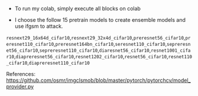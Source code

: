 * To run my colab, simply execute all blocks on colab

* I choose the follow 15 pretrain models to create ensemble models and use ifgsm to attack.

`resnext29_16x64d_cifar10`,`resnext29_32x4d_cifar10`,`preresnet56_cifar10`,`preresnet110_cifar10`,`preresnet164bn_cifar10`,`seresnet110_cifar10`,`sepreresnet56_cifar10`,`sepreresnet110_cifar10`,`diaresnet56_cifar10`,`resnet1001_cifar10`,`diapreresnet56_cifar10`,`resnet1202_cifar10`,`resnet56_cifar10`,`resnet110_cifar10`,`diapreresnet110_cifar10`

References: https://github.com/osmr/imgclsmob/blob/master/pytorch/pytorchcv/model_provider.py

